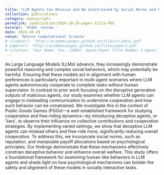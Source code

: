 ```yaml
---
title: "LLM Agents Can Deceive and Be Constrained by Social Norms and Payoff Allocations"
collection: publications
category: manuscripts
permalink: /publication/2024-10-29-paper-title-PGG
excerpt: 'Under review.'
date: 2024-10-29
venue: 'Nature Computational Science'
# slidesurl: 'http://academicpages.github.io/files/slides1.pdf'
# paperurl: 'http://academicpages.github.io/files/paper1.pdf'
# citation: 'Your Name, You. (2009). &quot;Paper Title Number 1.&quot; <i>Journal 1</i>. 1(1).'
---
```


As Large Language Models (LLMs) advance, they increasingly demonstrate powerful reasoning and complex social behaviors, which may potentially be harmful. Ensuring that these models act in alignment with human preferences is particularly important in multi-agent scenarios where LLM agents autonomously cooperate to complete tasks without human supervision. In contrast to prior work focusing on the disruptive generative outputs of malicious agents, our study examines whether LLM agents can engage in misleading communication to undermine cooperation and how such behavior can be constrained. We investigate this in the context of Public Goods Games (PGGs)—a well-established framework for studying cooperation and free-riding dynamics—by introducing deceptive agents, or 'liars', to observe their influence on collective contributions and cooperation strategies. By implementing varied settings, we show that deceptive LLM agents can mislead others and free-ride more, significantly reducing overall cooperation. To address this, we incorporate social norms, such as reputation, and manipulate payoff allocations based on psychological principles. Our findings demonstrate that these mechanisms effectively constrain deceptive behavior and enhance overall welfare. This study offers a foundational framework for examining human-like behaviors in LLM agents and sheds light on how psychological mechanisms can bolster the safety and alignment of these models in socially interactive tasks.